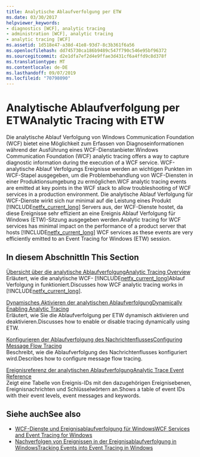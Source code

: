 ```yaml
---
title: Analytische Ablaufverfolgung per ETW
ms.date: 03/30/2017
helpviewer_keywords:
- diagnostics [WCF], analytic tracing
- administration [WCF], analytic tracing
- analytic tracing [WCF]
ms.assetid: 1d518e47-a38d-41e8-93d7-8c3b361f6a56
ms.openlocfilehash: dd745730ca186b9489c547f790c546e95bf96372
ms.sourcegitcommit: d2e1dfa7ef2d4e9ffae3d431cf6a4ffd9c8d378f
ms.translationtype: MT
ms.contentlocale: de-DE
ms.lasthandoff: 09/07/2019
ms.locfileid: "70798090"
---
```

# <a name="analytic-tracing-with-etw"></a><span data-ttu-id="da022-102">Analytische Ablaufverfolgung per ETW</span><span class="sxs-lookup"><span data-stu-id="da022-102">Analytic Tracing with ETW</span></span>
<span data-ttu-id="da022-103">Die analytische Ablauf Verfolgung von Windows Communication Foundation (WCF) bietet eine Möglichkeit zum Erfassen von Diagnoseinformationen während der Ausführung eines WCF-Dienstanbieter.</span><span class="sxs-lookup"><span data-stu-id="da022-103">Windows Communication Foundation (WCF) analytic tracing offers a way to capture diagnostic information during the execution of a WCF service.</span></span> <span data-ttu-id="da022-104">WCF-analytische Ablauf Verfolgungs Ereignisse werden an wichtigen Punkten im WCF-Stapel ausgegeben, um die Problembehandlung von WCF-Diensten in einer Produktionsumgebung zu ermöglichen.</span><span class="sxs-lookup"><span data-stu-id="da022-104">WCF analytic tracing events are emitted at key points in the WCF stack to allow troubleshooting of WCF services in a production environment.</span></span> <span data-ttu-id="da022-105">Die analytische Ablauf Verfolgung für WCF-Dienste wirkt sich nur minimal auf die Leistung eines Produkt [!INCLUDE[netfx_current_long](../../../../../includes/netfx-current-long-md.md)] Servers aus, der WCF-Dienste hostet, da diese Ereignisse sehr effizient an eine Ereignis Ablauf Verfolgung für Windows (ETW)-Sitzung ausgegeben werden.</span><span class="sxs-lookup"><span data-stu-id="da022-105">Analytic tracing for WCF services has minimal impact on the performance of a product server that hosts [!INCLUDE[netfx_current_long](../../../../../includes/netfx-current-long-md.md)] WCF services as these events are very efficiently emitted to an Event Tracing for Windows (ETW) session.</span></span>  
  
## <a name="in-this-section"></a><span data-ttu-id="da022-106">In diesem Abschnitt</span><span class="sxs-lookup"><span data-stu-id="da022-106">In This Section</span></span>  
 [<span data-ttu-id="da022-107">Übersicht über die analytische Ablaufverfolgung</span><span class="sxs-lookup"><span data-stu-id="da022-107">Analytic Tracing Overview</span></span>](analytic-tracing-overview.md)  
 <span data-ttu-id="da022-108">Erläutert, wie die analytische WCF- [!INCLUDE[netfx_current_long](../../../../../includes/netfx-current-long-md.md)]Ablauf Verfolgung in funktioniert.</span><span class="sxs-lookup"><span data-stu-id="da022-108">Discusses how WCF analytic tracing works in [!INCLUDE[netfx_current_long](../../../../../includes/netfx-current-long-md.md)].</span></span>  
  
 [<span data-ttu-id="da022-109">Dynamisches Aktivieren der analytischen Ablaufverfolgung</span><span class="sxs-lookup"><span data-stu-id="da022-109">Dynamically Enabling Analytic Tracing</span></span>](dynamically-enabling-analytic-tracing.md)  
 <span data-ttu-id="da022-110">Erläutert, wie Sie die Ablaufverfolgung per ETW dynamisch aktivieren und deaktivieren.</span><span class="sxs-lookup"><span data-stu-id="da022-110">Discusses how to enable or disable tracing dynamically using ETW.</span></span>  
  
 [<span data-ttu-id="da022-111">Konfigurieren der Ablaufverfolgung des Nachrichtenflusses</span><span class="sxs-lookup"><span data-stu-id="da022-111">Configuring Message Flow Tracing</span></span>](configuring-message-flow-tracing.md)  
 <span data-ttu-id="da022-112">Beschreibt, wie die Ablaufverfolgung des Nachrichtenflusses konfiguriert wird.</span><span class="sxs-lookup"><span data-stu-id="da022-112">Describes how to configure message flow tracing.</span></span>  
  
 [<span data-ttu-id="da022-113">Ereignisreferenz der analytischen Ablaufverfolgung</span><span class="sxs-lookup"><span data-stu-id="da022-113">Analytic Trace Event Reference</span></span>](analytic-trace-event-reference.md)  
 <span data-ttu-id="da022-114">Zeigt eine Tabelle von Ereignis-IDs mit den dazugehörigen Ereignisebenen, Ereignisnachrichten und Schlüsselwörtern an.</span><span class="sxs-lookup"><span data-stu-id="da022-114">Shows a table of event IDs with their event levels, event messages and keywords.</span></span>  
  
## <a name="see-also"></a><span data-ttu-id="da022-115">Siehe auch</span><span class="sxs-lookup"><span data-stu-id="da022-115">See also</span></span>

- [<span data-ttu-id="da022-116">WCF-Dienste und Ereignisablaufverfolgung für Windows</span><span class="sxs-lookup"><span data-stu-id="da022-116">WCF Services and Event Tracing for Windows</span></span>](../../samples/wcf-services-and-event-tracing-for-windows.md)
- [<span data-ttu-id="da022-117">Nachverfolgen von Ereignissen in der Ereignisablaufverfolgung in Windows</span><span class="sxs-lookup"><span data-stu-id="da022-117">Tracking Events into Event Tracing in Windows</span></span>](../../../windows-workflow-foundation/samples/tracking-events-into-event-tracing-in-windows.md)
